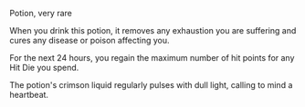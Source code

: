 Potion, very rare 

When you drink this potion, it removes any exhaustion you are suffering and cures any disease or poison affecting you. 

For the next 24 hours, you regain the maximum number of hit points for any Hit Die you spend. 

The potion's crimson liquid regularly pulses with dull light, calling to mind a heartbeat.
